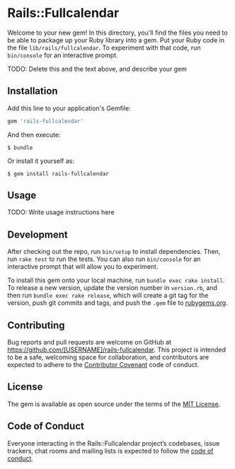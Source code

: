# Rails::Fullcalendar

Welcome to your new gem! In this directory, you'll find the files you need to be able to package up your Ruby library into a gem. Put your Ruby code in the file `lib/rails/fullcalendar`. To experiment with that code, run `bin/console` for an interactive prompt.

TODO: Delete this and the text above, and describe your gem

## Installation

Add this line to your application's Gemfile:

```ruby
gem 'rails-fullcalendar'
```

And then execute:

    $ bundle

Or install it yourself as:

    $ gem install rails-fullcalendar

## Usage

TODO: Write usage instructions here

## Development

After checking out the repo, run `bin/setup` to install dependencies. Then, run `rake test` to run the tests. You can also run `bin/console` for an interactive prompt that will allow you to experiment.

To install this gem onto your local machine, run `bundle exec rake install`. To release a new version, update the version number in `version.rb`, and then run `bundle exec rake release`, which will create a git tag for the version, push git commits and tags, and push the `.gem` file to [rubygems.org](https://rubygems.org).

## Contributing

Bug reports and pull requests are welcome on GitHub at https://github.com/[USERNAME]/rails-fullcalendar. This project is intended to be a safe, welcoming space for collaboration, and contributors are expected to adhere to the [Contributor Covenant](http://contributor-covenant.org) code of conduct.

## License

The gem is available as open source under the terms of the [MIT License](https://opensource.org/licenses/MIT).

## Code of Conduct

Everyone interacting in the Rails::Fullcalendar project’s codebases, issue trackers, chat rooms and mailing lists is expected to follow the [code of conduct](https://github.com/[USERNAME]/rails-fullcalendar/blob/master/CODE_OF_CONDUCT.md).
